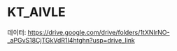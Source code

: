 # KT_AIVLE

데이터: https://drive.google.com/drive/folders/1tXNIrNO-_aPGvS18CjTGkVdR1I4htghn?usp=drive_link
